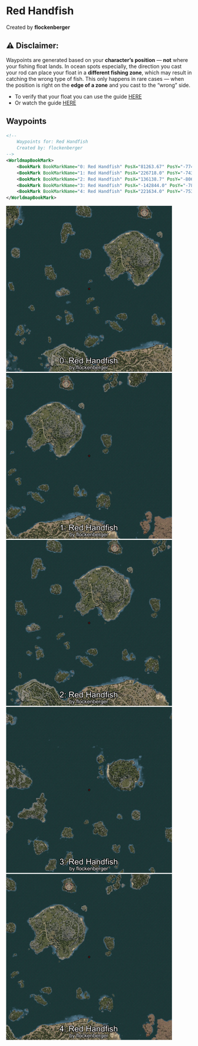 # Red Handfish
Created by **flockenberger**

## ⚠️ Disclaimer:
Waypoints are generated based on your __**character’s position**__ — __not__ where your fishing float lands.
In ocean spots especially, the direction you cast your rod can place your float in a **different fishing zone**, which may result in catching the wrong type of fish.
This only happens in rare cases — when the position is right on the **edge of a zone** and you cast to the “wrong” side.

- To verify that your float you can use the guide [HERE](https://flockenberger.github.io/bdo-fish-position/)
- Or watch the guide [HERE](https://youtu.be/t-VXcRoNojk)

## Waypoints
```xml
<!--
    Waypoints for: Red Handfish
    Created by: flockenberger
-->
<WorldmapBookMark>
    <BookMark BookMarkName="0: Red Handfish" PosX="81263.67" PosY="-7744.1978" PosZ="261643.44" />
    <BookMark BookMarkName="1: Red Handfish" PosX="226718.0" PosY="-7437.0" PosZ="269484.0" />
    <BookMark BookMarkName="2: Red Handfish" PosX="136138.7" PosY="-8064.147" PosZ="264107.78" />
    <BookMark BookMarkName="3: Red Handfish" PosX="-142844.0" PosY="-7817.0" PosZ="375485.0" />
    <BookMark BookMarkName="4: Red Handfish" PosX="221634.0" PosY="-7539.0" PosZ="271965.0" />
</WorldmapBookMark>
```

<img src="./Red Handfish_0_Preview.webp" width="450"/> <img src="./Red Handfish_1_Preview.webp" width="450"/> <img src="./Red Handfish_2_Preview.webp" width="450"/> <img src="./Red Handfish_3_Preview.webp" width="450"/> <img src="./Red Handfish_4_Preview.webp" width="450"/> 